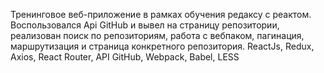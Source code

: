 Тренинговое веб-приложение в рамках обучения редаксу с реактом. Воспользовался Api GitHub и вывел на страницу репозитории, реализован поиск по репозиториям, работа с вебпаком, пагинация, маршрутизация и страница конкретного репозитория.
ReactJs, Redux, Axios, React Router, API GitHub, Webpack, Babel, LESS
